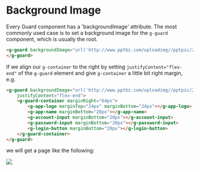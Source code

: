 # Background Image

Every Guard component has a 'backgroundImage' attribute. The most commonly used case is to set a background image for the `g-guard` component, which is usually the root.

```html
<g-guard backgroundImage="url('http://www.pptbz.com/uploadimg//pptpic/201412/2014121012560474.jpg')">
</g-guard>
```

If we align our `g-container` to the right by setting `justifyContent="flex-end"` of the `g-guard` element and give `g-container` a little bit right margin, e.g.

```html
<g-guard backgroundImage="url('http://www.pptbz.com/uploadimg//pptpic/201412/2014121012560474.jpg')" 
    justifyContent="flex-end">
    <g-guard-container marginRight="64px">
        <g-app-logo marginTop="24px" marginBottom="24px"></g-app-logo>
        <g-app-name marginBottom="20px"></g-app-name>
        <g-account-input marginBottom="20px"></g-account-input>
        <g-password-input marginBottom="20px"></g-password-input>
        <g-login-button marginBottom="20px"></g-login-button>
    </g-guard-container>
</g-guard>
```

we will get a page like the following:

<img src="./images/background_image.png" />

